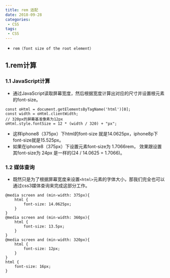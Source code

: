 ```yaml
---
title: rem 适配
date: 2018-09-28
categories:
 - CSS
tags:
 - CSS
---
```


- `rem（font size of the root element）`
## 1.rem计算
### 1.1 JavaScript计算
- 通过JavaScript读取屏幕宽度，然后根据宽度计算出对应的尺寸并设置根元素的font-size。
``` js{0}
const oHtml = document.getElementsByTagName('html')[0];
const width = oHtml.clientWidth;
// 320px的屏幕基准像素为12px
oHtml.style.fontSize = 12 * (width / 320) + "px";
```
- 这样iphone8（375px）下html的font-size 就是14.0625px，iphone8p下font-size就是15.525px。
- 如果在iphone8（375px）下设置元素font-size为 1.7066rem， 效果跟设置其font-size为 24px 是一样的(24 / 14.0625 = 1.7066)。
### 1.2 媒体查询
- 既然只是为了根据屏幕宽度来设置`<html>`元素的字体大小，那我们完全也可以通过css3媒体查询来完成这部分工作。
``` css{0}
@media screen and (min-width: 375px){
    html {
        font-size: 14.0625px;   
    }
}
@media screen and (min-width: 360px){
    html {
        font-size: 13.5px;
    }
}
@media screen and (min-width: 320px){
    html {
        font-size: 12px;
    }
}
html {
    font-size: 16px;
}
```